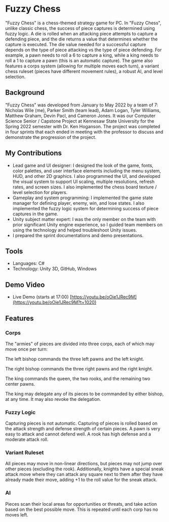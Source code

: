 # Fuzzy Chess
"Fuzzy Chess" is a chess-themed strategy game for PC. In "Fuzzy Chess", unlike classic chess, the success of piece captures is determined using fuzzy logic. A die is rolled when an attacking piece attempts to capture a defending piece, and the die returns a value that determines whether the capture is executed. The die value needed for a successful capture depends on the type of piece attacking vs the type of piece defending. For example, a pawn needs to roll a 6 to capture a king, while a king needs to roll a 1 to capture a pawn (this is an automatic capture). The game also features a corps system (allowing for multiple moves each turn), a variant chess ruleset (pieces have different movement rules), a robust AI, and level selection.   

## Background
"Fuzzy Chess" was developed from January to May 2022 by a team of 7: Nicholas Wile (me), Parker Smith (team lead), Adam Logan, Tyler Williams, Matthew Graham, Devin Pacl, and Cameron Jones. It was our Computer Science Senior / Capstone Project at Kennesaw State University for the Spring 2022 semester with Dr. Ken Hoganson. The project was completed in four sprints that each ended in meeting with the professor to discuss and demonstrate the progression of the project.

## My Contributions
- Lead game and UI designer: I designed the look of the game, fonts, color palettes, and user interface elements including the menu system, HUD, and other 2D graphics. I also programmed the UI, and developed the visual system to support UI scaling, multiple resolutions, refresh rates, and screen sizes. I also implemented the chess board texture / level selection for players.
- Gameplay and system programming: I implemented the game state manager for defining player, enemy, win, and lose states. I also implemented the fuzzy logic system for determining success of piece captures in the game.
- Unity subject matter expert: I was the only member on the team with prior significant Unity engine experience, so I guided team members on using the technology and helped troubleshoot Unity issues.
- I prepared the sprint documentations and demo presentations. 

## Tools
- Languages: C#
- Technology: Unity 3D, GitHub, Windows

## Demo Video
- Live Demo (starts at 17:00) [https://youtu.be/oOie1JRec9M](https://youtu.be/oOie1JRec9M?t=1020)

## Features
### Corps
The "armies" of pieces are divided into three corps, each of which may move once per turn:

The left bishop commands the three left pawns and the left knight.

The right bishop commands the three right pawns and the right knight.

The king commands the queen, the two rooks, and the remaining two center pawns.

The king may delegate any of its pieces to be commanded by either bishop, at any time. It may also revoke the delegation.

### Fuzzy Logic
Capturing pieces is not automatic. Capturing of pieces is rolled based on the attack strength and defense strength of certain pieces. A pawn is very easy to attack and cannot defend well. A rook has high defense and a moderate attack roll.

### Variant Ruleset
All pieces may move in non-linear directions, but pieces may not jump over other pieces (excluding the rook). Additionally, knights have a special sneak attack move where they can attack any square next to them after they have already made their move, adding +1 to the roll value for the sneak attack.

### AI
Pieces scan their local areas for opportunities or threats, and take action based on the best possible move. This is repeated until each corp has no moves left.
